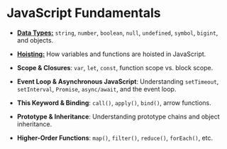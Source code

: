 # JavaScript Fundamentals

- [**Data Types:**](data-types.md) `string`, `number`, `boolean`, `null`, `undefined`, `symbol`, `bigint`, and objects.

- [**Hoisting:**](hoisting.md) How variables and functions are hoisted in JavaScript.

- **Scope & Closures**: `var`, `let`, `const`, function scope vs. block scope.

- **Event Loop & Asynchronous JavaScript**: Understanding `setTimeout`, `setInterval`, `Promise`, `async/await`, and the event loop.

- **This Keyword & Binding**: `call()`, `apply()`, `bind()`, arrow functions.

- **Prototype & Inheritance**: Understanding prototype chains and object inheritance.

- **Higher-Order Functions**: `map()`, `filter()`, `reduce()`, `forEach()`, etc.
